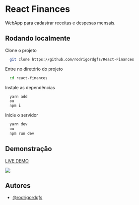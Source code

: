 
# React Finances

WebApp para cadastrar receitas e despesas mensais.


## Rodando localmente

Clone o projeto

```bash
  git clone https://github.com/rodrigordgfs/React-Finances
```

Entre no diretório do projeto

```bash
  cd react-finances
```

Instale as dependências

```bash
  yarn add 
  ou
  npm i
```

Inicie o servidor

```bash
  yarn dev
  ou
  npm run dev
```


## Demonstração
[LIVE DEMO](https://react-finance-rodrigordgfs.netlify.app/)

![](https://i.imgur.com/6pr5s7a.gif)


## Autores

- [@rodrigordgfs](https://www.github.com/rodrigordgfs)

